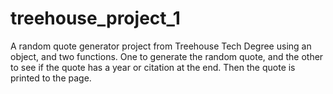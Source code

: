 # treehouse_project_1
A random quote generator project from Treehouse Tech Degree
 using an object, and two functions. One to generate the random quote, and the other to see if the quote has a year or citation 
 at the end. Then the quote is printed to the page.
